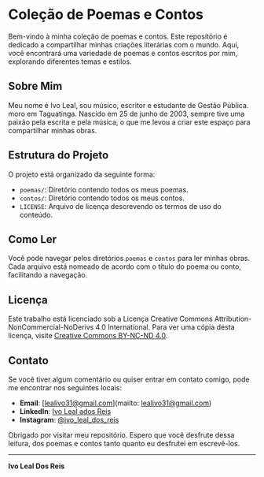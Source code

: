 # Coleção de Poemas e Contos

Bem-vindo à minha coleção de poemas e contos. Este repositório é dedicado a compartilhar minhas criações literárias com o mundo. Aqui, você encontrará uma variedade de poemas e contos escritos por mim, explorando diferentes temas e estilos.

## Sobre Mim

Meu nome é Ivo Leal, sou músico, escritor e estudante de Gestão Pública. moro em Taguatinga. Nascido em 25 de junho de 2003, sempre tive uma paixão pela escrita e pela música, o que me levou a criar este espaço para compartilhar minhas obras.

## Estrutura do Projeto

O projeto está organizado da seguinte forma:

- `poemas/`: Diretório contendo todos os meus poemas.
- `contos/`: Diretório contendo todos os meus contos.
- `LICENSE`: Arquivo de licença descrevendo os termos de uso do conteúdo.

## Como Ler

Você pode navegar pelos diretórios `poemas` e `contos` para ler minhas obras. Cada arquivo está nomeado de acordo com o título do poema ou conto, facilitando a navegação.

## Licença

Este trabalho está licenciado sob a Licença Creative Commons Attribution-NonCommercial-NoDerivs 4.0 International. Para ver uma cópia desta licença, visite [Creative Commons BY-NC-ND 4.0](http://creativecommons.org/licenses/by-nc-nd/4.0/).

## Contato

Se você tiver algum comentário ou quiser entrar em contato comigo, pode me encontrar nos seguintes locais:

- **Email**: [lealivo31@gmail.com](mailto: lealivo31@gmail.com)
- **LinkedIn**: [Ivo Leal ados Reis](https://www.linkedin.com/in/ivo-leal-dos-reis-3129311b2?utm_source=share&utm_campaign=share_via&utm_content=profile&utm_medium=android_app)
- **Instagram**: [@ivo_leal_dos_reis](https://www.instagram.com/ivo_leal_dos_reis?igsh=YzFrOWJsM2pyZ3k1)

Obrigado por visitar meu repositório. Espero que você desfrute dessa leitura, dos poemas e contos tanto quanto eu desfrutei em escrevê-los.

---

**Ivo Leal Dos Reis**